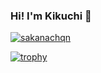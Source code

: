 ### Hi! I'm Kikuchi 👋

<p align="left">
  <a href="https://github.com/sakanachqn/sakanachqn/">
    <img src="https://komarev.com/ghpvc/?username=sakanachqn" alt="sakanachqn" />
  </a>
</p>

[![trophy](https://github-profile-trophy.vercel.app/?username=sakanachqn&theme=onedark&row=2&column=3)](https://github.com/ryo-ma/github-profile-trophy)
<!--
**sakanachqn/sakanachqn** is a ✨ _special_ ✨ repository because its `README.md` (this file) appears on your GitHub profile.

Here are some ideas to get you started:

- 🔭 I’m currently working on ...
- 🌱 I’m currently learning ...
- 👯 I’m looking to collaborate on ...
- 🤔 I’m looking for help with ...
- 💬 Ask me about ...
- 📫 How to reach me: ...
- 😄 Pronouns: ...
- ⚡ Fun fact: ...
-->
